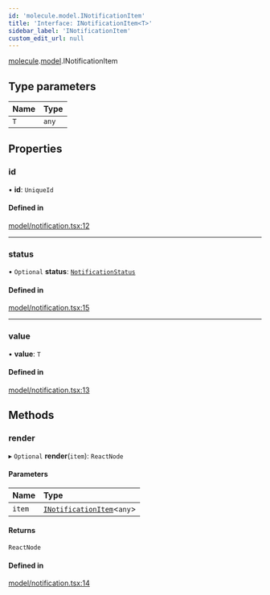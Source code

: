 ```yaml
---
id: 'molecule.model.INotificationItem'
title: 'Interface: INotificationItem<T>'
sidebar_label: 'INotificationItem'
custom_edit_url: null
---
```


[molecule](../namespaces/molecule).[model](../namespaces/molecule.model).INotificationItem

## Type parameters

| Name | Type  |
| :--- | :---- |
| `T`  | `any` |

## Properties

### id

• **id**: `UniqueId`

#### Defined in

[model/notification.tsx:12](https://github.com/DTStack/molecule/blob/ff1a27ef/src/model/notification.tsx#L12)

---

### status

• `Optional` **status**: [`NotificationStatus`](../enums/molecule.model.NotificationStatus)

#### Defined in

[model/notification.tsx:15](https://github.com/DTStack/molecule/blob/ff1a27ef/src/model/notification.tsx#L15)

---

### value

• **value**: `T`

#### Defined in

[model/notification.tsx:13](https://github.com/DTStack/molecule/blob/ff1a27ef/src/model/notification.tsx#L13)

## Methods

### render

▸ `Optional` **render**(`item`): `ReactNode`

#### Parameters

| Name   | Type                                                            |
| :----- | :-------------------------------------------------------------- |
| `item` | [`INotificationItem`](molecule.model.INotificationItem)<`any`\> |

#### Returns

`ReactNode`

#### Defined in

[model/notification.tsx:14](https://github.com/DTStack/molecule/blob/ff1a27ef/src/model/notification.tsx#L14)
